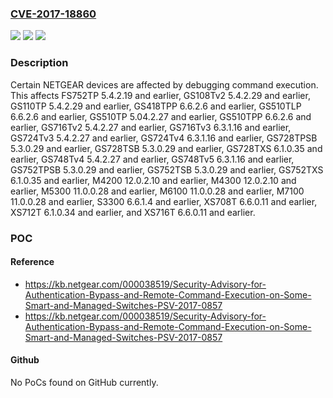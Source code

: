 ### [CVE-2017-18860](https://cve.mitre.org/cgi-bin/cvename.cgi?name=CVE-2017-18860)
![](https://img.shields.io/static/v1?label=Product&message=n%2Fa&color=blue)
![](https://img.shields.io/static/v1?label=Version&message=n%2Fa&color=blue)
![](https://img.shields.io/static/v1?label=Vulnerability&message=n%2Fa&color=brighgreen)

### Description

Certain NETGEAR devices are affected by debugging command execution. This affects FS752TP 5.4.2.19 and earlier, GS108Tv2 5.4.2.29 and earlier, GS110TP 5.4.2.29 and earlier, GS418TPP 6.6.2.6 and earlier, GS510TLP 6.6.2.6 and earlier, GS510TP 5.04.2.27 and earlier, GS510TPP 6.6.2.6 and earlier, GS716Tv2 5.4.2.27 and earlier, GS716Tv3 6.3.1.16 and earlier, GS724Tv3 5.4.2.27 and earlier, GS724Tv4 6.3.1.16 and earlier, GS728TPSB 5.3.0.29 and earlier, GS728TSB 5.3.0.29 and earlier, GS728TXS 6.1.0.35 and earlier, GS748Tv4 5.4.2.27 and earlier, GS748Tv5 6.3.1.16 and earlier, GS752TPSB 5.3.0.29 and earlier, GS752TSB 5.3.0.29 and earlier, GS752TXS 6.1.0.35 and earlier, M4200 12.0.2.10 and earlier, M4300 12.0.2.10 and earlier, M5300 11.0.0.28 and earlier, M6100 11.0.0.28 and earlier, M7100 11.0.0.28 and earlier, S3300 6.6.1.4 and earlier, XS708T 6.6.0.11 and earlier, XS712T 6.1.0.34 and earlier, and XS716T 6.6.0.11 and earlier.

### POC

#### Reference
- https://kb.netgear.com/000038519/Security-Advisory-for-Authentication-Bypass-and-Remote-Command-Execution-on-Some-Smart-and-Managed-Switches-PSV-2017-0857
- https://kb.netgear.com/000038519/Security-Advisory-for-Authentication-Bypass-and-Remote-Command-Execution-on-Some-Smart-and-Managed-Switches-PSV-2017-0857

#### Github
No PoCs found on GitHub currently.

